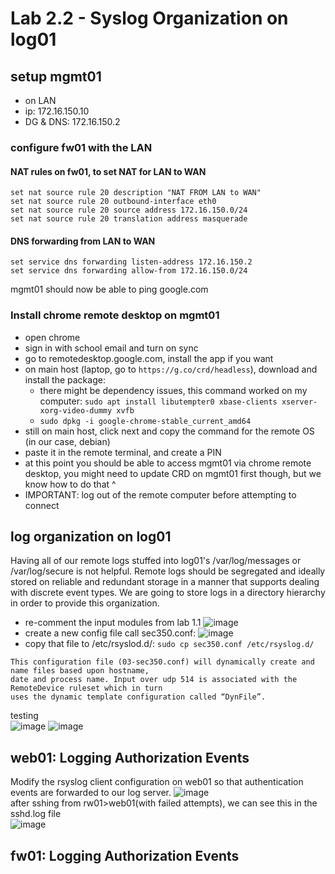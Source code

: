 # Lab 2.2 - Syslog Organization on log01

## setup mgmt01
- on LAN
- ip: 172.16.150.10
- DG & DNS: 172.16.150.2

### configure fw01 with the LAN
#### NAT rules on fw01, to set NAT for LAN to WAN
```
set nat source rule 20 description "NAT FROM LAN to WAN"
set nat source rule 20 outbound-interface eth0
set nat source rule 20 source address 172.16.150.0/24
set nat source rule 20 translation address masquerade
```
#### DNS forwarding from LAN to WAN
```
set service dns forwarding listen-address 172.16.150.2
set service dns forwarding allow-from 172.16.150.0/24
```
mgmt01 should now be able to ping google.com

### Install chrome remote desktop on mgmt01
- open chrome
- sign in with school email and turn on sync
- go to remotedesktop.google.com, install the app if you want
- on main host (laptop, go to `https://g.co/crd/headless`), download and install the package: 
  - there might be dependency issues, this command worked on my computer: `sudo apt install libutempter0 xbase-clients xserver-xorg-video-dummy xvfb`
  - `sudo dpkg -i google-chrome-stable_current_amd64`
- still on main host, click next and copy the command for the remote OS (in our case, debian)
- paste it in the remote terminal, and create a PIN
- at this point you should be able to access mgmt01 via chrome remote desktop, you might need to update CRD on mgmt01 first though, but we know how to do that ^
- IMPORTANT: log out of the remote computer before attempting to connect

## log organization on log01
Having all of our remote logs stuffed into log01's  /var/log/messages or /var/log/secure is not helpful. Remote logs should be segregated and ideally stored on reliable and redundant storage in a manner that supports dealing with discrete event types. We are going to store logs in a directory hierarchy in order to provide this organization.

- re-comment the input modules from lab 1.1
![image](https://github.com/user-attachments/assets/a51c6beb-41a7-4885-a285-61885f073995)
- create a new config file call sec350.conf:
![image](https://github.com/user-attachments/assets/c12ab0af-4ef2-4904-9ede-9d4d96a65122)
- copy that file to /etc/rsyslod.d/: `sudo cp sec350.conf /etc/rsyslog.d/`

```
This configuration file (03-sec350.conf) will dynamically create and name files based upon hostname,
date and process name. Input over udp 514 is associated with the RemoteDevice ruleset which in turn
uses the dynamic template configuration called “DynFile”.
``` 
testing \
![image](https://github.com/user-attachments/assets/37f2c335-0611-42c9-962a-62a4681eeae5)
![image](https://github.com/user-attachments/assets/3b863e99-1ae4-4d29-91cb-1a3b187aab5f)

## web01: Logging Authorization Events
Modify the rsyslog client configuration on web01 so that authentication events are forwarded to our log server.
![image](https://github.com/user-attachments/assets/59be1bd2-d915-4360-9595-f0d32d68e030) \
after sshing from rw01>web01(with failed attempts), we can see this in the sshd.log file \
![image](https://github.com/user-attachments/assets/f45b745c-6aff-4cd6-86dd-0ddb13256267)

## fw01: Logging Authorization Events
